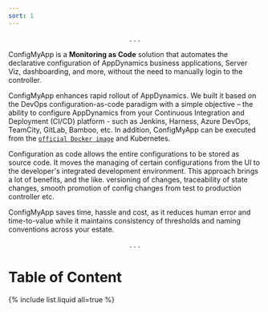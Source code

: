 ```yaml
---
sort: 1
---
```


<center>. . .</center>

ConfigMyApp is a <b>Monitoring as Code</b> solution that automates the declarative configuration of AppDynamics business applications, Server Viz, dashboarding, and more,  without the need to manually login to the controller. 

ConfigMyApp enhances rapid rollout of AppDynamics. We built it based on the DevOps configuration-as-code paradigm with a simple objective – the ability to configure AppDynamics from your Continuous Integration and Deployment (CI/CD) platform - such as Jenkins, Harness, Azure DevOps, TeamCity, GitLab, Bamboo, etc. In addition, ConfigMyApp can be executed from the <a href="https://appdynamics.github.io/ConfigMyApp/integrations/2-docker.html">`official Docker image`</a> and Kubernetes. 

Configuration as code allows the entire configurations to be stored as source code.  It moves the managing of certain configurations from the UI to the developer's integrated development environment. This approach brings a lot of benefits, and the like. versioning of changes, traceability of state changes, smooth promotion of config changes from test to production controller etc. 

ConfigMyApp saves time, hassle and cost, as it reduces human error and time-to-value while it maintains consistency of thresholds and naming conventions across your estate.  

<center>. . .</center>

# Table of Content

{% include list.liquid all=true %}
